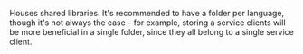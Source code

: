 Houses shared libraries. It's recommended to have a folder per language, though it's not always the case - for example, storing a service clients will be more beneficial in a single folder, since they all belong to a single service client.